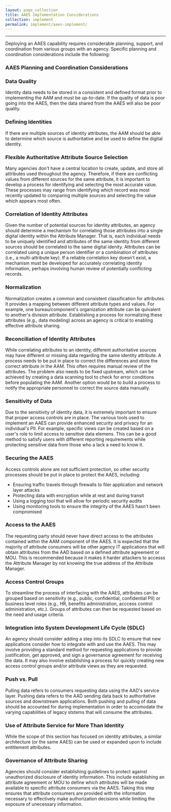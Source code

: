 ```yaml
---
layout: page_collection
title: AAES Implementation Considerations
collection: implement
permalink: implement/aaes-implement/
---
```

<script>
$(function() {
  $( "#accordion" ).accordion({
    heightStyle: "content",
    collapsible: "true",
    active: "false"
  });
});
</script>
--------------------------------------------------------------

Deploying an AAES capability requires considerable planning, support, and coordination from various groups with an agency. Specific planning and coordination considerations include the following:

### AAES Planning and Coordination Considerations
<div id="accordion" markdown="1">

### Data Quality
<div markdown="1">

Identity data needs to be stored in a consistent and defined format prior to implementing the AAM and must be up-to-date. If the quality of data is poor going into the AAES, then the data shared from the AAES will also be poor quality.

</div>

### Defining Identities
<div markdown="1">

If there are multiple sources of identity attributes, the AAM should be able to determine which source is authoritative and be used to define the digital identity.

</div>

### Flexible Authoritative Attribute Source Selection
<div markdown="1">

Many agencies don't have a central location to create, update, and store all attributes used throughout the agency. Therefore, if there are conflicting values from different sources for the same attribute, it is important to develop a process for identifying and selecting the most accurate value. These processes may range from identifying which record was most recently updated to comparing multiple sources and selecting the value which appears most often.

</div>

### Correlation of Identity Attributes
<div markdown="1">

Given the number of potential sources for identity attributes, an agency should determine a mechanism for correlating those attributes into a single digital identity within the Attribute Manager. That is, each individual needs to be uniquely identified and attributes of the same identity from different sources should be correlated to the same digital idenity. Attributes can be correlated using a unique person identifier or a combination of attributes (i.e., a multi-attribute key). If a reliable correlation key doesn't exist, a mechanism must be developed for accurately correlating identity information, perhaps involving human review of potentially conflicting records.

</div>

### Normalization
<div markdown="1">

Normalization creates a common and consistent classification for attributes. It provides a mapping between different attribute types and values. For example, one bureau/component's organization attribute can be quivalent to another's division attribute. Establishing a process for normalizing these attributes (e.g., data modeling) across an agency is critical to enabling effective attribute sharing.

</div>

### Reconciliation of Identity Attributes
<div markdown="1">

While correlating attributes to an identity, different authoritative sources may have different or missing data regarding the same identity attribute. A process needs to be put in place to correct the differences and store the correct attribute in the AAM. This often requires manual review of the attributes. The problem also needs to be fixed upstream, which can be achieved by creating a data scanning tool to check for error conditions before populating the AAM. Another option would be to build a process to notify the appropriate personnel to correct the source data manually.

</div>

### Sensitivity of Data
<div markdown="1">

Due to the sensitivity of identity data, it is extremely important to ensure that proper access controls are in place. The various tools used to implement an AAES can provide enhanced security and privacy for an individual's PII. For example, specific views can be created based on a user's role to limit access to sensitive data elemens. This can be a good method to satisfy users with different reporting requirements while protecting sensitive data from those who a lack a need to know it.

</div>

### Securing the AAES
<div markdown="1">

Access controls alone are not sufficient protection, so other security processes should be put in place to protect the AAES, including: 

* Ensuring traffic travels through firewalls to filer application and network layer attacks
* Protecting data with encryption while at rest and during transit
* Using a logging tool that will allow for periodic security audits
* Using monitoring tools to ensure the integrity of the AAES hasn't been compromised

</div>

### Access to the AAES
<div markdown="1">

The requesting party should never have direct access to the attributes contained within the AAM component of the AAES. It is expected that the majority of attribute consumers will be other agency IT applications that will obtain attributes from the AAD based on a defined attribute agreement or MOU. This is recommended because it makes it harder attackers to accesss the Attribute Manager by not knowing the true address of the Attribute Manager. 

</div>

### Access Control Groups
<div markdown="1">

To streamline the process of interfacing with the AAES, attributes can be grouped based on sensitivity (e.g., public, confidential, confidential PII) or business level roles (e.g., HR, benefits administration, acccess control administration, etc.). Groups of attributes can then be requested based on the need and usage criteria.

</div>

### Integration into System Development Life Cycle (SDLC)
<div markdown="1">

An agency should consider adding a step into its SDLC to ensure that new applications consider how to integrate with and use the AAES. This may involve providing a standard method for requesting applications to provide justification, get approved, and sign a governance agreement for receiving the data. It may also involve establishing a process for quickly creating new access control groups and/or attribute views as they are requested.

</div>

### Push vs. Pull
<div markdown="1">

Pulling data refers to consumers requesting data using the AAD's service layer. Pushing data refers to the AAD sending data back to authoritative sources and downstream applications. Both pushing and pulling of data should be accounted for during implementation in order to accomodate the varying capabilities of legacy ststems that will consume the attributes. 

</div>

### Use of Attribute Service for More Than Identity
<div markdown="1">

While the scope of this section has focused on identity attributes, a similar architecture (or the same AAES) can be used or expanded upon to include entitlement attributes.

</div>

### Governance of Attribute Sharing
<div markdown="1">

Agencies should consider establishing guidelines to protect against unauthorized disclosure of identity information. This include establishing an attribute agreement or MOU to define which attributes will be made available to specific attribute consumers via the AAES. Taking this step ensures that attribute consumers are provided with the information necessary to effectively make authorization decisions while limiting the exposure of unecessary information. 

</div>













